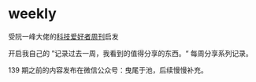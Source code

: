 # weekly

受阮一峰大佬的[科技爱好者周刊](https://www.ruanyifeng.com/blog/weekly/)启发

开启我自己的 ”记录过去一周，我看到的值得分享的东西。“ 每周分享系列记录。

139 期之前的内容发布在微信公众号：曳尾于池，后续慢慢补充。